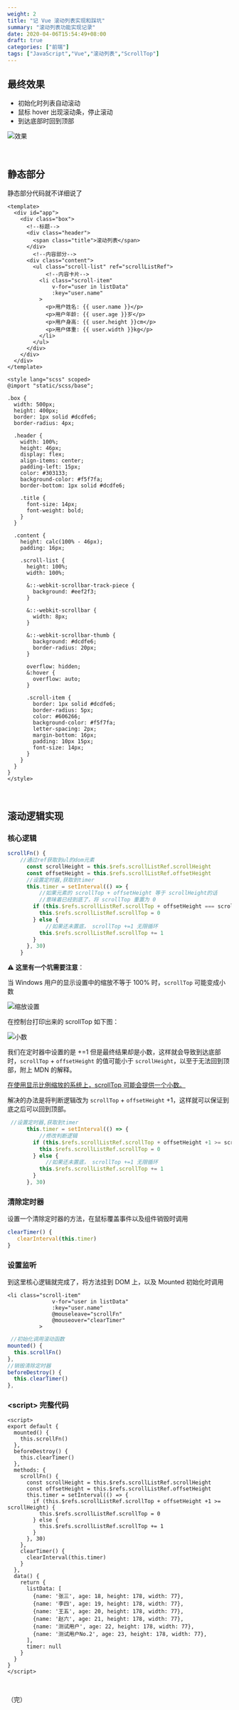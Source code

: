 ```yaml
---
weight: 2
title: "记 Vue 滚动列表实现和踩坑"
summary: "滚动列表功能实现记录"
date: 2020-04-06T15:54:49+08:00
draft: true
categories: ["前端"]
tags: ["JavaScript","Vue","滚动列表","ScrollTop"]
---
```


## 最终效果

- 初始化时列表自动滚动
- 鼠标 hover 出现滚动条，停止滚动
- 到达底部时回到顶部

![效果](https://wumanhoblogimg.obs.cn-south-1.myhuaweicloud.com/images/scroll/scroll.gif)

&nbsp;

## 静态部分

静态部分代码就不详细说了

```vue
<template>
  <div id="app">
    <div class="box">
      <!--标题-->  
      <div class="header">
        <span class="title">滚动列表</span>
      </div>
        <!--内容部分-->
      <div class="content">
        <ul class="scroll-list" ref="scrollListRef">
            <!--内容卡片-->
          <li class="scroll-item"
              v-for="user in listData"
              :key="user.name"
          >
            <p>用户姓名: {{ user.name }}</p>
            <p>用户年龄: {{ user.age }}岁</p>
            <p>用户身高: {{ user.height }}cm</p>
            <p>用户体重: {{ user.width }}kg</p>
          </li>
        </ul>
      </div>
    </div>
  </div>
</template>

<style lang="scss" scoped>
@import "static/scss/base";

.box {
  width: 500px;
  height: 400px;
  border: 1px solid #dcdfe6;
  border-radius: 4px;

  .header {
    width: 100%;
    height: 46px;
    display: flex;
    align-items: center;
    padding-left: 15px;
    color: #303133;
    background-color: #f5f7fa;
    border-bottom: 1px solid #dcdfe6;

    .title {
      font-size: 14px;
      font-weight: bold;
    }
  }

  .content {
    height: calc(100% - 46px);
    padding: 16px;

    .scroll-list {
      height: 100%;
      width: 100%;

      &::-webkit-scrollbar-track-piece {
        background: #eef2f3;
      }

      &::-webkit-scrollbar {
        width: 8px;
      }

      &::-webkit-scrollbar-thumb {
        background: #dcdfe6;
        border-radius: 20px;
      }

      overflow: hidden;
      &:hover {
        overflow: auto;
      }

      .scroll-item {
        border: 1px solid #dcdfe6;
        border-radius: 5px;
        color: #606266;
        background-color: #f5f7fa;
        letter-spacing: 2px;
        margin-bottom: 16px;
        padding: 10px 15px;
        font-size: 14px;
      }
    }
  }
}
</style>
```

&nbsp;

## 滚动逻辑实现

### 核心逻辑

```javascript
scrollFn() {
    //通过ref获取到ul的dom元素
      const scrollHeight = this.$refs.scrollListRef.scrollHeight
      const offsetHeight = this.$refs.scrollListRef.offsetHeight
      //设置定时器,获取到timer
      this.timer = setInterval(() => {
          //如果元素的 scrollTop + offsetHeight 等于 scrollHeight的话
          //意味着已经到底了，将 scrollTop 重置为 0
        if (this.$refs.scrollListRef.scrollTop + offsetHeight === scrollHeight) {
          this.$refs.scrollListRef.scrollTop = 0
        } else {
            //如果还未置底， scrollTop +=1 无限循环
          this.$refs.scrollListRef.scrollTop += 1
        }
      }, 30)
    }
```

:warning: **这里有一个坑需要注意**：

当 Windows 用户的显示设置中的缩放不等于 100% 时，`scrollTop` 可能变成小数

![缩放设置](https://wumanhoblogimg.obs.cn-south-1.myhuaweicloud.com/images/scroll/%E7%BC%A9%E6%94%BE.png)

在控制台打印出来的 scrollTop 如下图：

![小数](https://wumanhoblogimg.obs.cn-south-1.myhuaweicloud.com/images/scroll/%E5%B0%8F%E6%95%B0.png)

我们在定时器中设置的是 +=1 但是最终结果却是小数，这样就会导致到达底部时，`scrollTop` + `offsetHeight` 的值可能小于 `scrollHeight`，以至于无法回到顶部，附上 MDN 的解释。

[在使用显示比例缩放的系统上，scrollTop 可能会提供一个小数。](https://developer.mozilla.org/zh-CN/docs/Web/API/Element/scrollTop)

解决的办法是将判断逻辑改为 `scrollTop`  + `offsetHeight`  +1，这样就可以保证到底之后可以回到顶部。

```javascript
 //设置定时器,获取到timer
      this.timer = setInterval(() => {
          //修改判断逻辑
        if (this.$refs.scrollListRef.scrollTop + offsetHeight +1 >= scrollHeight) {
          this.$refs.scrollListRef.scrollTop = 0
        } else {
            //如果还未置底， scrollTop +=1 无限循环
          this.$refs.scrollListRef.scrollTop += 1
        }
      }, 30)
```

### 清除定时器

设置一个清除定时器的方法，在鼠标覆盖事件以及组件销毁时调用

```javascript
clearTimer() {
   clearInterval(this.timer)
}
```

### 设置监听

到这里核心逻辑就完成了，将方法挂到 DOM 上，以及 Mounted 初始化时调用

```vue
<li class="scroll-item"
              v-for="user in listData"
              :key="user.name"
              @mouseleave="scrollFn"
              @mouseover="clearTimer"
          >
```

```javascript
 //初始化调用滚动函数
mounted() {
  this.scrollFn()
},
//销毁清除定时器
beforeDestroy() {
  this.clearTimer()
},
```

### \<script\> 完整代码

```vue
<script>
export default {
  mounted() {
    this.scrollFn()
  },
  beforeDestroy() {
    this.clearTimer()
  },
  methods: {
    scrollFn() {
      const scrollHeight = this.$refs.scrollListRef.scrollHeight
      const offsetHeight = this.$refs.scrollListRef.offsetHeight
      this.timer = setInterval(() => {
        if (this.$refs.scrollListRef.scrollTop + offsetHeight +1 >= scrollHeight) {
          this.$refs.scrollListRef.scrollTop = 0
        } else {
          this.$refs.scrollListRef.scrollTop += 1
        }
      }, 30)
    },
    clearTimer() {
      clearInterval(this.timer)
    }
  },
  data() {
    return {
      listData: [
        {name: '张三', age: 18, height: 178, width: 77},
        {name: '李四', age: 19, height: 178, width: 77},
        {name: '王五', age: 20, height: 178, width: 77},
        {name: '赵六', age: 21, height: 178, width: 77},
        {name: '测试用户', age: 22, height: 178, width: 77},
        {name: '测试用户No.2', age: 23, height: 178, width: 77},
      ],
      timer: null
    }
  }
}
</script>
```

&nbsp;

（完）
